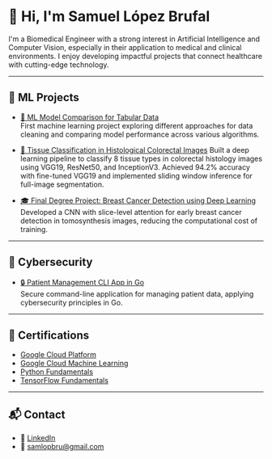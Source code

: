# 👋 Hi, I'm Samuel López Brufal

I'm a Biomedical Engineer with a strong interest in Artificial Intelligence and Computer Vision, especially in their application to medical and clinical environments. I enjoy developing impactful projects that connect healthcare with cutting-edge technology.

---

## 🚀 ML Projects

- [🧪 ML Model Comparison for Tabular Data](https://github.com/SamLopBru/FirstMLProject.git)  
  First machine learning project exploring different approaches for data cleaning and comparing model performance across various algorithms.

- [🔬 Tissue Classification in Histological Colorectal Images](https://github.com/SamLopBru/ColorrectalDL.git)
  Built a deep learning pipeline to classify 8 tissue types in colorectal histology images using VGG19, ResNet50, and InceptionV3. Achieved 94.2% accuracy with fine-tuned VGG19 and implemented sliding window inference for full-image segmentation.
- [🎓 Final Degree Project: Breast Cancer Detection using Deep Learning](https://github.com/SamLopBru/FinalDegreeProject.git)  
  Developed a CNN with slice-level attention for early breast cancer detection in tomosynthesis images, reducing the computational cost of training.


---

## 🔐 Cybersecurity
- [🔒 Patient Management CLI App in Go](https://github.com/SamLopBru/CiberSecurityGo.git)  
  Secure command-line application for managing patient data, applying cybersecurity principles in Go.

---

## 📜 Certifications
- [Google Cloud Platform](Certificates/EITC_certificated_GoogleCloudPlatform.pdf)  
- [Google Cloud Machine Learning](Certificates/EITC_certificated_GoogleCloudML.pdf)  
- [Python Fundamentals](Certificates/EITC_certificate_Python.pdf)
- [TensorFlow Fundamentals](Certificates/EITC_certificated_TFfundamentals.pdf)

---

## 📬 Contact
- 💼 [LinkedIn](https://www.linkedin.com/in/samuel-lópez-brufal-4345682b0)  
- 📧 samlopbru@gmail.com
